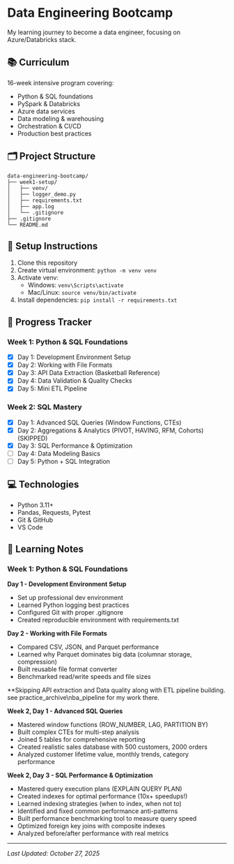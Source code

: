 # Data Engineering Bootcamp

My learning journey to become a data engineer, focusing on Azure/Databricks stack.

## 📚 Curriculum

16-week intensive program covering:
- Python & SQL foundations
- PySpark & Databricks
- Azure data services
- Data modeling & warehousing
- Orchestration & CI/CD
- Production best practices

## 🗂️ Project Structure
```
data-engineering-bootcamp/
├── week1-setup/
│   ├── venv/
│   ├── logger_demo.py
│   ├── requirements.txt
│   ├── app.log
│   └── .gitignore
├── .gitignore
└── README.md
```

## 🚀 Setup Instructions

1. Clone this repository
2. Create virtual environment: `python -m venv venv`
3. Activate venv:
   - Windows: `venv\Scripts\activate`
   - Mac/Linux: `source venv/bin/activate`
4. Install dependencies: `pip install -r requirements.txt`

## 📅 Progress Tracker

### Week 1: Python & SQL Foundations
- [x] Day 1: Development Environment Setup
- [x] Day 2: Working with File Formats
- [x] Day 3: API Data Extraction (Basketball Reference)
- [x] Day 4: Data Validation & Quality Checks
- [x] Day 5: Mini ETL Pipeline

### Week 2: SQL Mastery
- [x] Day 1: Advanced SQL Queries (Window Functions, CTEs)
- [x] Day 2: Aggregations & Analytics (PIVOT, HAVING, RFM, Cohorts) (SKIPPED)
- [x] Day 3: SQL Performance & Optimization
- [ ] Day 4: Data Modeling Basics
- [ ] Day 5: Python + SQL Integration
## 💻 Technologies

- Python 3.11+
- Pandas, Requests, Pytest
- Git & GitHub
- VS Code

## 📝 Learning Notes

### Week 1: Python & SQL Foundations

**Day 1 - Development Environment Setup**
- Set up professional dev environment
- Learned Python logging best practices
- Configured Git with proper .gitignore
- Created reproducible environment with requirements.txt

**Day 2 - Working with File Formats**
- Compared CSV, JSON, and Parquet performance
- Learned why Parquet dominates big data (columnar storage, compression)
- Built reusable file format converter
- Benchmarked read/write speeds and file sizes

**Skipping API extraction and Data quality along with ETL pipeline building. see practice_archive\nba_pipeline for my work there.

**Week 2, Day 1 - Advanced SQL Queries**
- Mastered window functions (ROW_NUMBER, LAG, PARTITION BY)
- Built complex CTEs for multi-step analysis
- Joined 5 tables for comprehensive reporting
- Created realistic sales database with 500 customers, 2000 orders
- Analyzed customer lifetime value, monthly trends, category performance

**Week 2, Day 3 - SQL Performance & Optimization**
- Mastered query execution plans (EXPLAIN QUERY PLAN)
- Created indexes for optimal performance (10x+ speedups!)
- Learned indexing strategies (when to index, when not to)
- Identified and fixed common performance anti-patterns
- Built performance benchmarking tool to measure query speed
- Optimized foreign key joins with composite indexes
- Analyzed before/after performance with real metrics
---
*Last Updated: October 27, 2025*